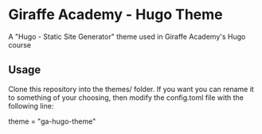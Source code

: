 # Giraffe Academy - Hugo Theme

A "Hugo - Static Site Generator" theme used in Giraffe Academy's Hugo course

## Usage

Clone this repository into the themes/ folder. If you want you can rename it to something of your choosing, then modify the config.toml file with the following line:

theme = "ga-hugo-theme" 
